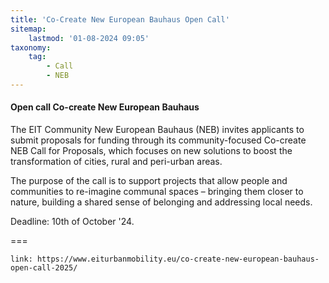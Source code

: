 ```yaml
---
title: 'Co-Create New European Bauhaus Open Call'
sitemap:
    lastmod: '01-08-2024 09:05'
taxonomy:
    tag:
        - Call
        - NEB
---
```


#### Open call Co-create New European Bauhaus

The EIT Community New European Bauhaus (NEB) invites applicants to submit proposals for funding through its community-focused Co-create NEB Call for Proposals, which focuses on new solutions to boost the transformation of cities, rural and peri-urban areas.

The purpose of the call is to support projects that allow people and communities to re-imagine communal spaces – bringing them closer to nature, building a shared sense of belonging and addressing local needs.

Deadline: 10th of October '24. 

===

```
link: https://www.eiturbanmobility.eu/co-create-new-european-bauhaus-open-call-2025/
```

